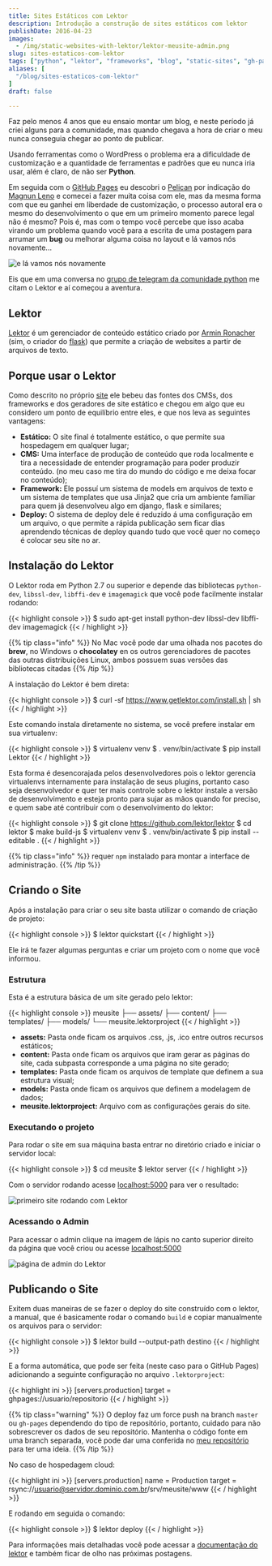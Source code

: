 ```yaml
---
title: Sites Estáticos com Lektor
description: Introdução a construção de sites estáticos com lektor
publishDate: 2016-04-23
images:
  - /img/static-websites-with-lektor/lektor-meusite-admin.png
slug: sites-estaticos-com-lektor
tags: ["python", "lektor", "frameworks", "blog", "static-sites", "gh-pages"]
aliases: [
  "/blog/sites-estaticos-com-lektor"
]
draft: false

---
```


Faz pelo menos 4 anos que eu ensaio montar um blog, e neste período já criei alguns para a comunidade,  mas quando chegava a hora de criar o meu nunca conseguia chegar ao ponto de publicar.

Usando ferramentas como o WordPress o problema era a dificuldade de customização e a quantidade de ferramentas e padrões que eu nunca iria usar, além é claro, de não ser **Python**.

Em seguida com o [GitHub Pages](https://pages.github.com) eu descobri o [Pelican](http://blog.getpelican.com) por indicação do [Magnun Leno](http://mindbending.org/pt) e comecei a fazer muita coisa com ele, mas da mesma forma com que eu ganhei em liberdade de customização, o processo autoral era o mesmo do desenvolvimento o que em um primeiro momento parece legal não é mesmo? Pois é, mas com o tempo você percebe que isso acaba virando um problema quando você para a escrita de uma postagem para arrumar um **bug** ou melhorar alguma coisa no layout e lá vamos nós novamente...

![e lá vamos nós novamente](/img/memes/again.png)

Eis que em uma conversa no [grupo de telegram da comunidade python](https://telegram.me/pythonbr) me citam o Lektor e aí começou a aventura.

## Lektor

[Lektor](https://www.getlektor.com) é um gerenciador de conteúdo estático criado por [Armin Ronacher](http://lucumr.pocoo.org) (sim, o criador do [flask](http://flask.pocoo.org)) que permite a criação de websites a partir de arquivos de texto.

## Porque usar o Lektor

Como descrito no próprio [site](https://www.getlektor.com/docs/what) ele bebeu das fontes dos CMSs, dos frameworks e dos geradores de site estático e chegou em algo que eu considero um ponto de equilíbrio entre eles, e que nos leva as seguintes vantagens:

- **Estático:** O site final é totalmente estático, o que permite sua hospedagem em qualquer lugar;
- **CMS:** Uma interface de produção de conteúdo que roda localmente e tira a necessidade de entender programação para poder produzir conteúdo. (no meu caso me tira do mundo do código e me deixa focar no conteúdo);
- **Framework:** Ele possuí um sistema de models em arquivos de texto e um sistema de templates que usa Jinja2 que cria um ambiente familiar para quem já desenvolveu algo em django, flask e similares;
- **Deploy:** O sistema de deploy dele é reduzido á uma configuração em um arquivo, o que permite a rápida publicação sem ficar dias aprendendo técnicas de deploy quando tudo que você quer no começo é colocar seu site no ar.

## Instalação do Lektor

O Lektor roda em Python 2.7 ou superior e depende das bibliotecas `python-dev`, `libssl-dev`, `libffi-dev` e `imagemagick` que você pode facilmente instalar rodando:

{{< highlight console >}}
$ sudo apt-get install python-dev libssl-dev libffi-dev imagemagick
{{< / highlight >}}

{{% tip class="info" %}}
No Mac você pode dar uma olhada nos pacotes do **brew**, no Windows o **chocolatey** en os outros gerenciadores de pacotes das outras distribuições Linux, ambos possuem suas versões das bibliotecas citadas
{{% /tip %}}

A instalação do Lektor é bem direta:

{{< highlight console >}}
$ curl -sf https://www.getlektor.com/install.sh | sh
{{< / highlight >}}

Este comando instala diretamente no sistema, se você prefere instalar em sua virtualenv:

{{< highlight console >}}
$ virtualenv venv
$ . venv/bin/activate
$ pip install Lektor
{{< / highlight >}}

Esta forma é desencorajada pelos desenvolvedores pois o lektor gerencia virtualenvs internamente para instalação de seus plugins, portanto caso seja desenvolvedor e quer ter mais controle sobre o lektor instale a versão de desenvolvimento e esteja pronto para sujar as mãos quando for preciso, e quem sabe até contribuir com o desenvolvimento do lektor:

{{< highlight console >}}
$ git clone https://github.com/lektor/lektor
$ cd lektor
$ make build-js
$ virtualenv venv
$ . venv/bin/activate
$ pip install --editable .
{{< / highlight >}}

{{% tip class="info" %}}
requer `npm` instalado para montar a interface de administração.
{{% /tip %}}

## Criando o Site

Após a instalação para criar o seu site basta utilizar o comando de criação de projeto:

{{< highlight console >}}
$ lektor quickstart
{{< / highlight >}}

Ele irá te fazer algumas perguntas e criar um projeto com o nome que você informou.

### Estrutura

Esta é a estrutura básica de um site gerado pelo lektor:

{{< highlight console >}}
meusite
├── assets/
├── content/
├── templates/
├── models/
└── meusite.lektorproject
{{< / highlight >}}

- **assets:** Pasta onde ficam os arquivos  .css, .js, .ico entre outros recursos estáticos;
- **content:** Pasta onde ficam os arquivos que iram gerar as páginas do site, cada subpasta corresponde a uma página no site gerado;
- **templates:** Pasta onde ficam os arquivos de template que definem a sua estrutura visual;
- **models:** Pasta onde ficam os arquivos que definem a modelagem de dados;
- **meusite.lektorproject:** Arquivo com as configurações gerais do site.

### Executando o projeto

Para rodar o site em sua máquina basta entrar no diretório criado e iniciar o servidor local:

{{< highlight console >}}
$ cd meusite
$ lektor server
{{< / highlight >}}

Com o servidor rodando acesse [localhost:5000](http://localhost:5000) para ver o resultado:

![primeiro site rodando com Lektor](/img/static-websites-with-lektor/lektor-meusite.png)

### Acessando o Admin

Para acessar o admin clique na imagem de lápis no canto superior direito da página que você criou ou acesse [localhost:5000](http://localhost:5000/admin)

![página de admin do Lektor](/img/static-websites-with-lektor/lektor-meusite-admin.png)

## Publicando o Site

Exitem duas maneiras de se fazer o deploy do site construído com o lektor, a manual, que é basicamente rodar o comando `build` e copiar manualmente os arquivos para o servidor:

{{< highlight console >}}
$ lektor build --output-path destino
{{< / highlight >}}

E a forma automática, que pode ser feita (neste caso para o GitHub Pages) adicionando a seguinte configuração no arquivo `.lektorproject`:

{{< highlight ini >}}
[servers.production]
target = ghpages://usuario/repositorio
{{< / highlight >}}

{{% tip class="warning" %}}
O deploy faz um force push na branch `master` ou `gh-pages` dependendo do tipo de repositório, portanto, cuidado para não sobrescrever os dados de seu repositório. Mantenha o código fonte em uma branch separada, você pode dar uma conferida no [meu repositório](https://github.com/humrochagf/humrochagf.github.io) para ter uma ideia.
{{% /tip %}}

No caso de hospedagem cloud:

{{< highlight ini >}}
[servers.production]
name = Production
target = rsync://usuario@servidor.dominio.com.br/srv/meusite/www
{{< / highlight >}}

E rodando em seguida o comando:

{{< highlight console >}}
$ lektor deploy
{{< / highlight >}}

Para informações mais detalhadas você pode acessar a [documentação do lektor](https://www.getlektor.com/docs) e também ficar de olho nas próximas postagens.

